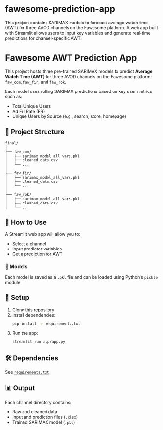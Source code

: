 # fawesome-prediction-app
This project contains SARIMAX models to forecast average watch time (AWT) for three AVOD channels on the Fawesome platform. A web app built with Streamlit allows users to input key variables and generate real-time predictions for channel-specific AWT.
# Fawesome AWT Prediction App

This project hosts three pre-trained SARIMAX models to predict **Average Watch Time (AWT)** for three AVOD channels on the Fawesome platform: `faw_com`, `faw_fir`, and `faw_rok`.

Each model uses rolling SARIMAX predictions based on key user metrics such as:
- Total Unique Users
- Ad Fill Rate (FR)
- Unique Users by Source (e.g., search, store, homepage)

## 📁 Project Structure

```
final/
│
├── faw_com/
│   ├── sarimax_model_all_vars.pkl
│   ├── cleaned_data.csv
│   └── ...
│
├── faw_fir/
│   ├── sarimax_model_all_vars.pkl
│   ├── cleaned_data.csv
│   └── ...
│
├── faw_rok/
│   ├── sarimax_model_all_vars.pkl
│   ├── cleaned_data.csv
│   └── ...
```

## 🚀 How to Use

A Streamlit web app will allow you to:
- Select a channel
- Input predictor variables
- Get a prediction for AWT

### 🧠 Models
Each model is saved as a `.pkl` file and can be loaded using Python's `pickle` module.

## 🔧 Setup

1. Clone this repository
2. Install dependencies:
   ```bash
   pip install -r requirements.txt
   ```
3. Run the app:
   ```bash
   streamlit run app/app.py
   ```

## 🛠 Dependencies

See [`requirements.txt`](./requirements.txt)

## 📊 Output
Each channel directory contains:
- Raw and cleaned data
- Input and prediction files (`.xlsx`)
- Trained SARIMAX model (`.pkl`)
